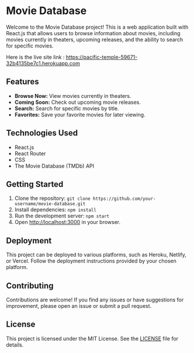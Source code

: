 # Movie Database

Welcome to the Movie Database project! This is a web application built with React.js that allows users to browse information about movies, including movies currently in theaters, upcoming releases, and the ability to search for specific movies.

Here is the live site link : https://pacific-temple-59671-32b4135be7c1.herokuapp.com

## Features

- **Browse Now:** View movies currently in theaters.
- **Coming Soon:** Check out upcoming movie releases.
- **Search:** Search for specific movies by title.
- **Favorites:** Save your favorite movies for later viewing.

## Technologies Used

- React.js
- React Router
- CSS
- The Movie Database (TMDb) API

## Getting Started

1. Clone the repository: `git clone https://github.com/your-username/movie-database.git`
2. Install dependencies: `npm install`
3. Run the development server: `npm start`
4. Open [http://localhost:3000](http://localhost:3000) in your browser.

## Deployment

This project can be deployed to various platforms, such as Heroku, Netlify, or Vercel. Follow the deployment instructions provided by your chosen platform.

## Contributing

Contributions are welcome! If you find any issues or have suggestions for improvement, please open an issue or submit a pull request.

## License

This project is licensed under the MIT License. See the [LICENSE](LICENSE) file for details.
